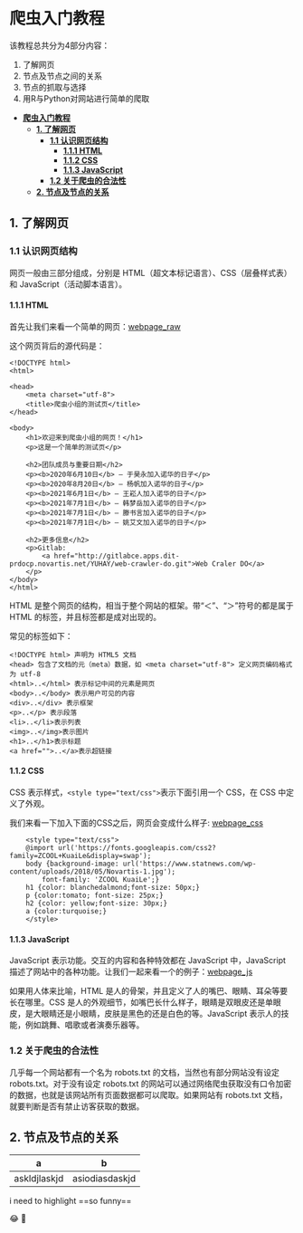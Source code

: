 # **爬虫入门教程**
该教程总共分为4部分内容：
1. 了解网页
2. 节点及节点之间的关系
3. 节点的抓取与选择
4. 用R与Python对网站进行简单的爬取

- [**爬虫入门教程**](#爬虫入门教程)
  - [**1. 了解网页**](#1-了解网页)
    - [**1.1 认识网页结构**](#11-认识网页结构)
      - [**1.1.1 HTML**](#111-html)
      - [**1.1.2 CSS**](#112-css)
      - [**1.1.3 JavaScript**](#113-javascript)
    - [**1.2 关于爬虫的合法性**](#12-关于爬虫的合法性)
  - [**2. 节点及节点的关系**](#2-节点及节点的关系)

## **1. 了解网页** 
### **1.1 认识网页结构**
网页一般由三部分组成，分别是 HTML（超文本标记语言）、CSS（层叠样式表）和 JavaScript（活动脚本语言）。
#### **1.1.1 HTML**
首先让我们来看一个简单的网页：[webpage_raw](https://htmlpreview.github.io/?https://github.com/RC-Web-crawler/Hugo-site/blob/main/content/webpage_raw.html)

这个网页背后的源代码是：
```
<!DOCTYPE html>
<html>

<head>
    <meta charset="utf-8">
    <title>爬虫小组的测试页</title>
</head>

<body>
    <h1>欢迎来到爬虫小组的网页！</h1>
    <p>这是一个简单的测试页</p>

    <h2>团队成员与重要日期</h2>
    <p><b>2020年6月10日</b> — 于昊永加入诺华的日子</p>
    <p><b>2020年8月20日</b> — 杨帆加入诺华的日子</p>
    <p><b>2021年6月1日</b> — 王崧人加入诺华的日子</p>
    <p><b>2021年7月1日</b> — 韩梦岳加入诺华的日子</p>
    <p><b>2021年7月1日</b> — 滕书言加入诺华的日子</p>
    <p><b>2021年7月1日</b> — 姚艾文加入诺华的日子</p>

    <h2>更多信息</h2>
    <p>Gitlab: 
        <a href="http://gitlabce.apps.dit-prdocp.novartis.net/YUHAY/web-crawler-do.git">Web Craler DO</a>
    </p>
</body>
</html>
```
HTML 是整个网页的结构，相当于整个网站的框架。带“＜”、“＞”符号的都是属于 HTML 的标签，并且标签都是成对出现的。

常见的标签如下：
```
<!DOCTYPE html> 声明为 HTML5 文档
<head> 包含了文档的元（meta）数据，如 <meta charset="utf-8"> 定义网页编码格式为 utf-8
<html>..</html> 表示标记中间的元素是网页
<body>..</body> 表示用户可见的内容
<div>..</div> 表示框架
<p>..</p> 表示段落
<li>..</li>表示列表
<img>..</img>表示图片
<h1>..</h1>表示标题
<a href="">..</a>表示超链接
```
#### **1.1.2 CSS**
CSS 表示样式，`<style type="text/css">`表示下面引用一个 CSS，在 CSS 中定义了外观。

我们来看一下加入下面的CSS之后，网页会变成什么样子: [webpage_css](https://htmlpreview.github.io/?https://github.com/RC-Web-crawler/Hugo-site/blob/main/content/webpage_css.html)

```
    <style type="text/css">
    @import url('https://fonts.googleapis.com/css2?family=ZCOOL+KuaiLe&display=swap');
    body {background-image: url('https://www.statnews.com/wp-content/uploads/2018/05/Novartis-1.jpg');
        font-family: 'ZCOOL KuaiLe';}
    h1 {color: blanchedalmond;font-size: 50px;}
    p {color:tomato; font-size: 25px;}
    h2 {color: yellow;font-size: 30px;}
    a {color:turquoise;}
    </style>
```
#### **1.1.3 JavaScript**
JavaScript 表示功能。交互的内容和各种特效都在 JavaScript 中，JavaScript 描述了网站中的各种功能。让我们一起来看一个的例子：[webpage_js](https://htmlpreview.github.io/?https://github.com/RC-Web-crawler/Hugo-site/blob/main/content/webpage_js.html)

如果用人体来比喻，HTML 是人的骨架，并且定义了人的嘴巴、眼睛、耳朵等要长在哪里。CSS 是人的外观细节，如嘴巴长什么样子，眼睛是双眼皮还是单眼皮，是大眼睛还是小眼睛，皮肤是黑色的还是白色的等。JavaScript 表示人的技能，例如跳舞、唱歌或者演奏乐器等。

### **1.2 关于爬虫的合法性**
几乎每一个网站都有一个名为 robots.txt 的文档，当然也有部分网站没有设定 robots.txt。对于没有设定 robots.txt 的网站可以通过网络爬虫获取没有口令加密的数据，也就是该网站所有页面数据都可以爬取。如果网站有 robots.txt 文档，就要判断是否有禁止访客获取的数据。

## **2. 节点及节点的关系** 

|a|b|
|---|---|
askldjlaskjd|asiodiasdaskjd 

i need to highlight ==so funny==

:joy: :christmas_tree:

